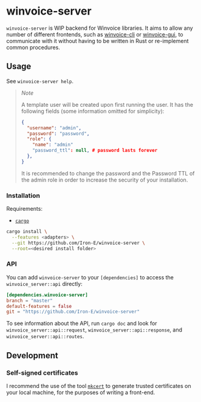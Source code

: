 # winvoice-server

<!-- cargo-rdme start -->

`winvoice-server` is WIP backend for Winvoice libraries. It aims to allow any
number of different frontends, such as [winvoice-cli](https://github.com/Iron-E/winvoice-cli) or
[winvoice-gui](https://github.com/Iron-E/winvoice-gui), to communicate with it without having to be
written in Rust or re-implement common procedures.

## Usage

See `winvoice-server help`.

> *Note*
>
> A template user will be created upon first running the user. It has the following fields (some information omitted
> for simplicity):
>
> ```json
> {
>   "username": "admin",
>   "password": "password",
>   "role": {
>     "name": "admin"
>     "password_ttl": null, # password lasts forever
>   },
> }
> ```
>
> It is recommended to change the password and the Password TTL of the admin role in order to increase the security
> of your installation.

### Installation

Requirements:

* [`cargo`](https://github.com/rust-lang/cargo)

```sh
cargo install \
  --features <adapters> \
  --git https://github.com/Iron-E/winvoice-server \
  --root=<desired install folder>
```

### API

You can add `winvoice-server` to your `[dependencies]` to access the `winvoice_server::api`
directly:

```toml
[dependencies.winvoice-server]
branch = "master"
default-features = false
git = "https://github.com/Iron-E/winvoice-server"
```

To see information about the API, run `cargo doc` and look for `winvoice_server::api::request`,
`winvoice_server::api::response`, and `winvoice_server::api::routes`.

## Development

### Self-signed certificates

I recommend the use of the tool [`mkcert`](https://github.com/FiloSottile/mkcert) to generate trusted certificates
on your local machine, for the purposes of writing a front-end.

<!-- cargo-rdme end -->

